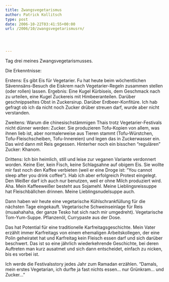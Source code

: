 ```yaml
---
title: Zwangsvegetarismus
author: Patrick Kollitsch
type: post
date: 2006-10-22T03:41:55+00:00
url: /2006/10/zwangsvegetarismusrn/




---
```

Tag drei meines Zwangsvegetarismusses. 

Die Erkenntnisse: 

Erstens: Es gibt Eis f&uuml;r Vegetarier. Fu hat heute beim w&ouml;chentlichen S&auml;venns&auml;ns-Besuch die Eiskrem nach Vegetarier-Regeln zusammen stellen (oder rollen) lassen. Ergebnis: Eine Kugel K&uuml;rbiseis, dem Geschmack nach zu urteilen, eine Kugel Zuckereis mit Himbeeranteilen. Dar&uuml;ber geschnippseltes Obst in Zuckersirup. Dar&uuml;ber Erdbeer-Konfit&uuml;re. Ich hab gefragt ob ich da nicht noch Zucker dr&uuml;ber streuen darf, wurde aber nicht verstanden. 

Zweitens: Warum die chinesischst&auml;mmigen Thais trotz Vegetarier-Festivals nicht d&uuml;nner werden: Zucker. Sie produzieren Tofu-Kopien von allem, was ihnen lieb ist, aber normalerweise aus Tieren stammt (Tofu-W&uuml;rstchen, Tofu-Fleischscheiben, Tofu-Innereien) und legen das in Zuckerwasser ein. Das wird dann mit Reis gegessen. Hinterher noch ein bisschen &#8220;regul&auml;ren&#8221; Zucker: Khanom.

Drittens: Ich bin heimlich, still und leise zur veganen Variante verdonnert worden. Keine Eier, kein Fisch, keine Schlagsahne auf obigem Eis. Sie wollte mir fast noch den Kaffee verbieten (weil er eine Droge ist: &#8220;You cannot sleep after you drink coffee&#8221;). Hab ich aber erfolgreich Protest eingelegt. Den Wei&szlig;er darf ich auch nur benutzen, weil er ohne Milch produziert wird. Aha. Mein Kaffeewei&szlig;er besteht aus Sojamehl. Meine Lieblingsreissuppe hat Fleischb&auml;llchen drinnen. Meine Lieblingsnudelsuppe auch.

Dann haben wir heute eine vegetarische K&uuml;hlschrankf&uuml;llung f&uuml;r die n&auml;chsten Tage eingekauft. Vegetarische Schweinseinlage f&uuml;r Reis (muaahahaha, der ganze Tesko hat sich nach mir umgedreht). Vegetarische Tom-Yum-Suppe. Pflanzen&ouml;l, Currypaste aus der Dose. 

Das hat Potential f&uuml;r eine traditionelle Karfreitagsgeschichte. Mein Vater erz&auml;hlt immer Karfreitags von einem ehemaligen Arbeitskollegen, der eine Polin geheiratet hat und Karfreitag kein Fleisch essen darf und sich dar&uuml;ber beschwert. Das ist so eine j&auml;hrlich wiederkehrende Geschichte, bei deren Auftreten man kurz ausatmet und sich dann entscheidet, einfach zu nicken, bis es vorbei ist. 

Ich werde die Festivalsstory jedes Jahr zum Ramadan erz&auml;hlen. &#8220;Damals, mein erstes Vegetarian, ich durfte ja fast nichts essen&#8230; nur Gr&uuml;nkram&#8230; und Zucker&#8230;&#8221;
